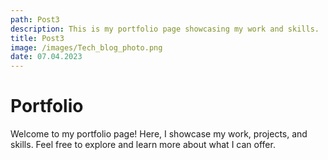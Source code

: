 ```yaml
---
path: Post3
description: This is my portfolio page showcasing my work and skills.
title: Post3
image: /images/Tech_blog_photo.png
date: 07.04.2023
---
```


# Portfolio

Welcome to my portfolio page! Here, I showcase my work, projects, and skills. Feel free to explore and learn more about what I can offer.